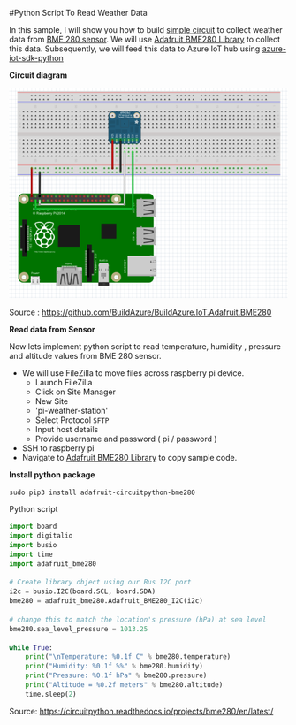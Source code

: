 #Python Script To Read Weather Data

In this sample, I will show you how to build [simple circuit](https://github.com/BuildAzure/BuildAzure.IoT.Adafruit.BME280) to collect weather data from [BME 280 sensor](https://core-electronics.com.au/adafruit-bme280-i2c-or-spi-temperature-humidity-pressure-sensor.html?utm_source=google_shopping&gclid=Cj0KCQjwvb75BRD1ARIsAP6LcqtezeB4Wn_Dn_3IYdkcl1I6dAAZWYlhJrbtzBnTKmmClYgyOd5UCuUaAhSJEALw_wcB).  We will use [Adafruit BME280 Library](https://circuitpython.readthedocs.io/projects/bme280/en/latest/) to collect this data.  Subsequently, we will feed this data to Azure IoT hub using [azure-iot-sdk-python](https://github.com/Azure/azure-iot-sdk-python/tree/master/azure-iot-device)

**Circuit diagram**

<img src="https://github.com/BuildAzure/BuildAzure.IoT.Adafruit.BME280/blob/master/BME280Fritzing.png?raw=true">


Source : https://github.com/BuildAzure/BuildAzure.IoT.Adafruit.BME280


**Read data from Sensor**

Now lets implement python script to read temperature, humidity , pressure and altitude values from BME 280 sensor.

 - We will use FileZilla to move files across raspberry pi device.
    - Launch FileZilla
    - Click on Site Manager
    - New Site
    - 'pi-weather-station'
    - Select Protocol `SFTP`
    - Input host details
    - Provide username and password ( pi / password )
 - SSH to raspberry pi
 - Navigate to [Adafruit BME280 Library](https://circuitpython.readthedocs.io/projects/bme280/en/latest/) to copy sample code.


**Install python package**

`sudo pip3 install adafruit-circuitpython-bme280`

Python script 

````python
import board
import digitalio
import busio
import time
import adafruit_bme280

# Create library object using our Bus I2C port
i2c = busio.I2C(board.SCL, board.SDA)
bme280 = adafruit_bme280.Adafruit_BME280_I2C(i2c)

# change this to match the location's pressure (hPa) at sea level
bme280.sea_level_pressure = 1013.25

while True:
    print("\nTemperature: %0.1f C" % bme280.temperature)
    print("Humidity: %0.1f %%" % bme280.humidity)
    print("Pressure: %0.1f hPa" % bme280.pressure)
    print("Altitude = %0.2f meters" % bme280.altitude)
    time.sleep(2)
````
Source: https://circuitpython.readthedocs.io/projects/bme280/en/latest/




